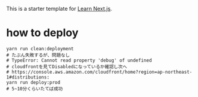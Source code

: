 This is a starter template for [Learn Next.js](https://nextjs.org/learn).

# how to deploy

```
yarn run clean:deployment
# たぶん失敗するが、問題なし
# TypeError: Cannot read property 'debug' of undefined
# cloudfrontを見てDisabledになっているか確認し次へ
# https://console.aws.amazon.com/cloudfront/home?region=ap-northeast-1#distributions:
yarn run deploy:prod
# 5~10分くらいたてば成功
```